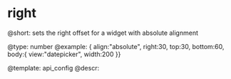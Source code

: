 right
=============

@short:
	sets the right offset for a widget with absolute alignment

@type: number
@example:
{ align:"absolute", right:30, top:30, bottom:60, body:{ view:"datepicker", width:200 }}

@template:	api_config
@descr:


